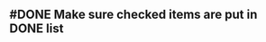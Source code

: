 ## #DONE Make sure checked items are put in DONE list
<!--  +task -->
<!-- created:2023-09-12T13:05:36.064Z task-id:DCM3w group:"Ungrouped Tasks" story-id:Import-tasks order:60 -->
